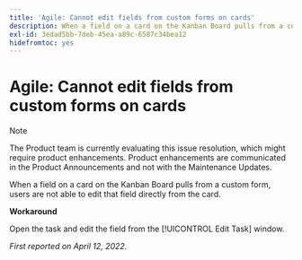 ```yaml
---
title: 'Agile: Cannot edit fields from custom forms on cards'
description: When a field on a card on the Kanban Board pulls from a custom form, users are not able to edit that field directly from the card.
exl-id: 3edad5bb-7deb-45ea-a89c-6587c34bea12
hidefromtoc: yes
---
```

# Agile: Cannot edit fields from custom forms on cards

>[!NOTE]
>
>The Product team is currently evaluating this issue resolution, which might require product enhancements. Product enhancements are communicated in the Product Announcements and not with the Maintenance Updates.

When a field on a card on the Kanban Board pulls from a custom form, users are not able to edit that field directly from the card.

**Workaround**

Open the task and edit the field from the [!UICONTROL Edit Task] window.

_First reported on April 12, 2022._
